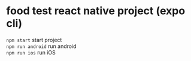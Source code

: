 # food test react native project (expo cli)

`npm start` start project <br>
`npm run android` run android <br>
`npm run ios` run iOS <br>